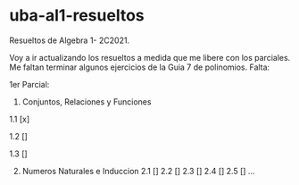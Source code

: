 # uba-al1-resueltos
Resueltos de Algebra 1- 2C2021.

Voy a ir actualizando los resueltos a medida que me libere con los parciales. Me faltan terminar algunos ejercicios de la Guia 7 de polinomios. 
Falta:

1er Parcial:

1. Conjuntos, Relaciones y Funciones

1.1 [x]

1.2 []

1.3 []

2. Numeros Naturales e Induccion
2.1 [] 
2.2 []
2.3 []
2.4 []
2.5 []
...
